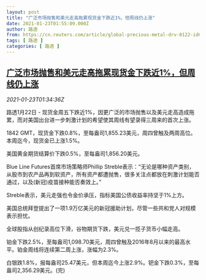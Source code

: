 ```yaml
---
layout: post
title: "广泛市场抛售和美元走高拖累现货金下跌近1%，但周线仍上涨"
date: 2021-01-23T01:55:09.000Z
author: 路透
from: https://cn.reuters.com/article/global-precious-metal-drv-0122-idCNKBS29S01U
tags: [ 路透 ]
categories: [ 路透 ]
---
```

<!--1611366909000-->
[广泛市场抛售和美元走高拖累现货金下跌近1%，但周线仍上涨](https://cn.reuters.com/article/global-precious-metal-drv-0122-idCNKBS29S01U)
------

<div>
<div><i>2021-01-23T01:34:36Z</i></div><p>路透1月22日 - 现货金周五下跌近1%，因更广泛的市场抛售以及美元走高造成拖累，而对美国出台进一步刺激计划的希望使其周线有望录得三周来的首次上涨。</p><p>1842 GMT，现货金下跌0.8%，至每盎司1,855.23美元，周四曾触及两周高位。本周迄今，现货金已上涨1.5%。</p><p>美国黄金期货结算价下跌0.5%，至每盎司1,856.20美元。</p><p>Blue Line Futures首席市场策略师Phillip Streble表示：“无论是哪种资产类别，从股市到农产品再到软资产，所有资产都遭抛售，很多关注点都放在刺激计划能否通过，以及(新冠)疫苗接种能否奏效上。”</p><p>Streble表示，美元走强也令金价承压，指标美国公债收益率持坚于1%上方。</p><p>美国总统拜登提出了一项1.9万亿美元的新冠援助计划，尽管一些共和党人对规模表示担忧。</p><p>全球股指从创纪录高位下滑，谷物期货下跌，美元兑一揽子货币小幅走高。</p><p>铂金下跌2.5%，至每盎司1,098.70美元，周四曾触及2016年8月以来的最高水平。铂金周线将连续第二周上涨，涨幅为2.3%。</p><p>白银跌1.8%，报每盎司25.47美元，但本周迄今上涨2.9%。钯金下跌0.3%，至每盎司2,356.29美元。(完)</p>
</div>
